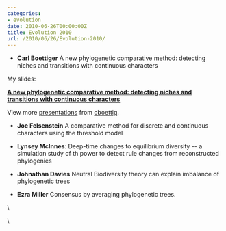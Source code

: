 ```yaml
---
categories:
- evolution
date: 2010-06-26T00:00:00Z
title: Evolution 2010
url: /2010/06/26/Evolution-2010/
---
```


-   **Carl Boettiger** A new phylogenetic comparative method: detecting
    niches and transitions with continuous characters

My slides:

**[A new phylogenetic comparative method: detecting niches and
transitions with continuous
characters](http://www.slideshare.net/cboettig/a-new-phylogenetic-comparative-method-detecting-niches-and-transitions-with-continuous-characters "A new phylogenetic comparative method: detecting niches and transitions with continuous characters")**

View more [presentations](http://www.slideshare.net/) from
[cboettig](http://www.slideshare.net/cboettig).

-   **Joe Felsenstein** A comparative method for discrete and continuous
    characters using the threshold model

-   **Lynsey McInnes**: Deep-time changes to equilibrium diversity -- a
    simulation study of th power to detect rule changes from
    reconstructed phylogenies

-   **Johnathan Davies** Neutral Biodiversity theory can explain
    imbalance of phylogenetic trees

-   **Ezra Miller** Consensus by averaging phylogenetic trees.

\

\

